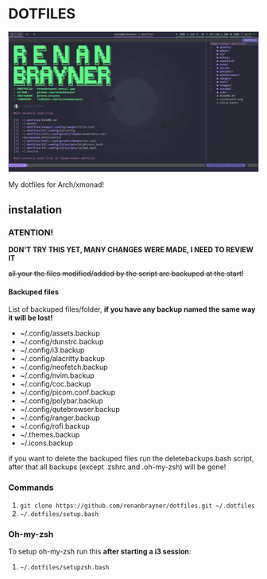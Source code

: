 # DOTFILES

![Screenshot](./screenshot.png)

My dotfiles for Arch/xmonad!
## instalation

<!-- ### Dont Worry! -->
### ATENTION!
**DON'T TRY THIS YET, MANY CHANGES WERE MADE, I NEED TO REVIEW IT**

~~all your the files modified/added by the script are backuped at the start!~~

#### Backuped files

List of backuped files/folder, **if you have any backup named the same way it will be lost!**

- ~/.config/assets.backup
- ~/.config/dunstrc.backup
- ~/.config/i3.backup   
- ~/.config/alacritty.backup 
- ~/.config/neofetch.backup
- ~/.config/nvim.backup
- ~/.config/coc.backup 
- ~/.config/picom.conf.backup
- ~/.config/polybar.backup
- ~/.config/qutebrowser.backup
- ~/.config/ranger.backup
- ~/.config/rofi.backup 
- ~/.themes.backup
- ~/.icons.backup

if you want to delete the backuped files run the deletebackups.bash script, after that all
backups (except .zshrc and .oh-my-zsh) will be gone!

### Commands

 1. `git clone https://github.com/renanbrayner/dotfiles.git ~/.dotfiles`
 2. `~/.dotfiles/setup.bash`

### Oh-my-zsh

 To setup oh-my-zsh run this **after starting a i3 session**:

 1. `~/.dotfiles/setupzsh.bash`
